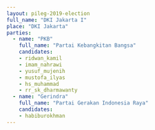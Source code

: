 ```yaml
---
layout: pileg-2019-election
full_name: "DKI Jakarta I"
place: "DKI Jakarta"
parties:
  - name: "PKB"
    full_name: "Partai Kebangkitan Bangsa"
    candidates:
    - ridwan_kamil
    - imam_nahrawi
    - yusuf_mujenih
    - mustofa_ilyas
    - hs_muhammad
    - rr_sk_dharmawanty
  - name: "Gerindra"
    full_name: "Partai Gerakan Indonesia Raya"
    candidates:
    - habiburokhman
---
```

